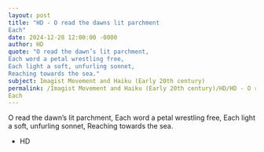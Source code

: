 ```yaml
---
layout: post
title: "HD - O read the dawns lit parchment 
Each"
date: 2024-12-28 12:00:00 -0000
author: HD
quote: "O read the dawn’s lit parchment, 
Each word a petal wrestling free, 
Each light a soft, unfurling sonnet, 
Reaching towards the sea."
subject: Imagist Movement and Haiku (Early 20th century)
permalink: /Imagist Movement and Haiku (Early 20th century)/HD/HD - O read the dawns lit parchment 
Each
---
```


O read the dawn’s lit parchment, 
Each word a petal wrestling free, 
Each light a soft, unfurling sonnet, 
Reaching towards the sea.

- HD
